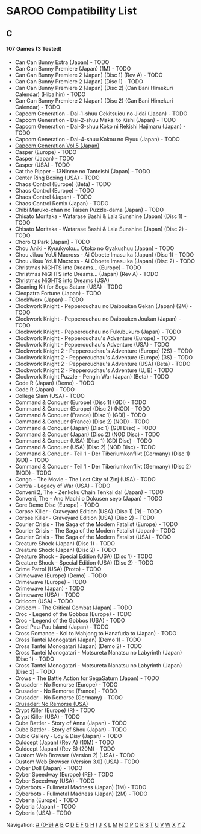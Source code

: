 # SAROO Compatibility List

## C

#### 107 Games (3 Tested)

- Can Can Bunny Extra (Japan) - TODO
- Can Can Bunny Premiere (Japan) (1M) - TODO
- Can Can Bunny Premiere 2 (Japan) (Disc 1) (Rev A) - TODO
- Can Can Bunny Premiere 2 (Japan) (Disc 1) - TODO
- Can Can Bunny Premiere 2 (Japan) (Disc 2) (Can Bani Himekuri Calendar) (Hibaihin) - TODO
- Can Can Bunny Premiere 2 (Japan) (Disc 2) (Can Bani Himekuri Calendar) - TODO
- Capcom Generation - Dai-1-shuu Gekitsuiou no Jidai (Japan) - TODO
- Capcom Generation - Dai-2-shuu Makai to Kishi (Japan) - TODO
- Capcom Generation - Dai-3-shuu Koko ni Rekishi Hajimaru (Japan) - TODO
- Capcom Generation - Dai-4-shuu Kokou no Eiyuu (Japan) - TODO
- [Capcom Generation Vol.5 (Japan)](../Regions/Japan/T-1236G/01/README.md)
- Casper (Europe) - TODO
- Casper (Japan) - TODO
- Casper (USA) - TODO
- Cat the Ripper - 13Ninme no Tanteishi (Japan) - TODO
- Center Ring Boxing (USA) - TODO
- Chaos Control (Europe) (Beta) - TODO
- Chaos Control (Europe) - TODO
- Chaos Control (Japan) - TODO
- Chaos Control Remix (Japan) - TODO
- Chibi Maruko-chan no Taisen Puzzle-dama (Japan) - TODO
- Chisato Moritaka - Watarase Bashi & Lala Sunshine (Japan) (Disc 1) - TODO
- Chisato Moritaka - Watarase Bashi & Lala Sunshine (Japan) (Disc 2) - TODO
- Choro Q Park (Japan) - TODO
- Chou Aniki - Kyuukyoku... Otoko no Gyakushuu (Japan) - TODO
- Chou Jikuu YoUi Macross - Ai Oboete Imasu ka (Japan) (Disc 1) - TODO
- Chou Jikuu YoUi Macross - Ai Oboete Imasu ka (Japan) (Disc 2) - TODO
- Christmas NiGHTS into Dreams... (Europe) - TODO
- Christmas NiGHTS into Dreams... (Japan) (Rev A) - TODO
- [Christmas NiGHTS into Dreams (USA)](../Regions/USA/MK-81067/01/README.md)
- Cleaning Kit for Sega Saturn (USA) - TODO
- Cleopatra Fortune (Japan) - TODO
- ClockWerx (Japan) - TODO
- Clockwork Knight - Pepperouchau no Daibouken Gekan (Japan) (2M) - TODO
- Clockwork Knight - Pepperouchau no Daibouken Joukan (Japan) - TODO
- Clockwork Knight - Pepperouchau no Fukubukuro (Japan) - TODO
- Clockwork Knight - Pepperouchau's Adventure (Europe) - TODO
- Clockwork Knight - Pepperouchau's Adventure (USA) - TODO
- Clockwork Knight 2 - Pepperouchau's Adventure (Europe) (2S) - TODO
- Clockwork Knight 2 - Pepperouchau's Adventure (Europe) (3S) - TODO
- Clockwork Knight 2 - Pepperouchau's Adventure (USA) (Beta) - TODO
- Clockwork Knight 2 - Pepperouchau's Adventure (U, B) - TODO
- Clockwork Knight Puzzle - Pengin War (Japan) (Beta) - TODO
- Code R (Japan) (Demo) - TODO
- Code R (Japan) - TODO
- College Slam (USA) - TODO
- Command & Conquer (Europe) (Disc 1) (GDI) - TODO
- Command & Conquer (Europe) (Disc 2) (NOD) - TODO
- Command & Conquer (France) (Disc 1) (GDI) - TODO
- Command & Conquer (France) (Disc 2) (NOD) - TODO
- Command & Conquer (Japan) (Disc 1) (GDI Disc) - TODO
- Command & Conquer (Japan) (Disc 2) (NOD Disc) - TODO
- Command & Conquer (USA) (Disc 1) (GDI Disc) - TODO
- Command & Conquer (USA) (Disc 2) (NOD Disc) - TODO
- Command & Conquer - Teil 1 - Der Tiberiumkonflikt (Germany) (Disc 1) (GDI) - TODO
- Command & Conquer - Teil 1 - Der Tiberiumkonflikt (Germany) (Disc 2) (NOD) - TODO
- Congo - The Movie - The Lost City of Zinj (USA) - TODO
- Contra - Legacy of War (USA) - TODO
- Conveni 2, The - Zenkoku Chain Tenkai da! (Japan) - TODO
- Conveni, The - Ano Machi o Dokusen seyo (Japan) - TODO
- Core Demo Disc (Europe) - TODO
- Corpse Killer - Graveyard Edition (USA) (Disc 1) (R) - TODO
- Corpse Killer - Graveyard Edition (USA) (Disc 2) - TODO
- Courier Crisis - The Saga of the Modern Fatalist (Europe) - TODO
- Courier Crisis - The Saga of the Modern Fatalist (Japan) - TODO
- Courier Crisis - The Saga of the Modern Fatalist (USA) - TODO
- Creature Shock (Japan) (Disc 1) - TODO
- Creature Shock (Japan) (Disc 2) - TODO
- Creature Shock - Special Edition (USA) (Disc 1) - TODO
- Creature Shock - Special Edition (USA) (Disc 2) - TODO
- Crime Patrol (USA) (Proto) - TODO
- Crimewave (Europe) (Demo) - TODO
- Crimewave (Europe) - TODO
- Crimewave (Japan) - TODO
- Crimewave (USA) - TODO
- Criticom (USA) - TODO
- Criticom - The Critical Combat (Japan) - TODO
- Croc - Legend of the Gobbos (Europe) - TODO
- Croc - Legend of the Gobbos (USA) - TODO
- Croc! Pau-Pau Island (Japan) - TODO
- Cross Romance - Koi to Mahjong to Hanafuda to (Japan) - TODO
- Cross Tantei Monogatari (Japan) (Demo 1) - TODO
- Cross Tantei Monogatari (Japan) (Demo 2) - TODO
- Cross Tantei Monogatari - Motsureta Nanatsu no Labyrinth (Japan) (Disc 1) - TODO
- Cross Tantei Monogatari - Motsureta Nanatsu no Labyrinth (Japan) (Disc 2) - TODO
- Crows - The Battle Action for SegaSaturn (Japan) - TODO
- Crusader - No Remorse (Europe) - TODO
- Crusader - No Remorse (France) - TODO
- Crusader - No Remorse (Germany) - TODO
- [Crusader: No Remorse (USA)](../Regions/USA/T-5014H/01/README.md)
- Crypt Killer (Europe) (R) - TODO
- Crypt Killer (USA) - TODO
- Cube Battler - Story of Anna (Japan) - TODO
- Cube Battler - Story of Shou (Japan) - TODO
- Cubic Gallery - Edy & Disy (Japan) - TODO
- Culdcept (Japan) (Rev A) (10M) - TODO
- Culdcept (Japan) (Rev B) (20M) - TODO
- Custom Web Browser (Version 2) (USA) - TODO
- Custom Web Browser (Version 3.0) (USA) - TODO
- Cyber Doll (Japan) - TODO
- Cyber Speedway (Europe) (RE) - TODO
- Cyber Speedway (USA) - TODO
- Cyberbots - Fullmetal Madness (Japan) (1M) - TODO
- Cyberbots - Fullmetal Madness (Japan) (2M) - TODO
- Cyberia (Europe) - TODO
- Cyberia (Japan) - TODO
- Cyberia (USA) - TODO

Navigation:
[# (0-9)](./09.md) [A](./A.md) [B](./B.md) **C** [D](./D.md) [E](./E.md) [F](./F.md) [G](./G.md) [H](./H.md) [I](./I.md) [J](./J.md) [K](./K.md) [L](./L.md) [M](./M.md) [N](./N.md) [O](./O.md) [P](./P.md) [Q](./Q.md) [R](./R.md) [S](./S.md) [T](./T.md) [U](./U.md) [V](./V.md) [W](./W.md) [X](./X.md) [Y](./Y.md) [Z](./Z.md)
